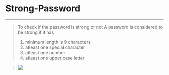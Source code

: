# Strong-Password
-------------------------
>To check if the password is strong or not
>A password is considered to be strong if it has 
>1. minimum length is 9 characters
>2. atleast one special character
>3. atleast one number
>4. atleast one upper case letter


>![](https://api.visitorbadge.io/api/VisitorHit?user=kalyani2119/Strong-password=github-visitors-badge&countColor=%237B1E7A)
